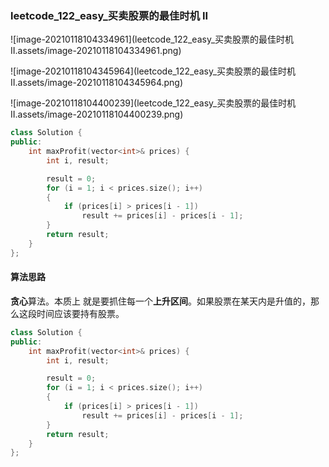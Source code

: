 ### leetcode_122_easy_买卖股票的最佳时机 II

![image-20210118104334961](leetcode_122_easy_买卖股票的最佳时机 II.assets/image-20210118104334961.png)

![image-20210118104345964](leetcode_122_easy_买卖股票的最佳时机 II.assets/image-20210118104345964.png)

![image-20210118104400239](leetcode_122_easy_买卖股票的最佳时机 II.assets/image-20210118104400239.png)

```c++
class Solution {
public:
	int maxProfit(vector<int>& prices) {
		int i, result;

		result = 0;
		for (i = 1; i < prices.size(); i++)
		{
			if (prices[i] > prices[i - 1])
				result += prices[i] - prices[i - 1];
		}
		return result;
	}
};
```

#### 算法思路

**贪心**算法。本质上 就是要抓住每一个**上升区间**。如果股票在某天内是升值的，那么这段时间应该要持有股票。

```c++
class Solution {
public:
	int maxProfit(vector<int>& prices) {
		int i, result;

		result = 0;
		for (i = 1; i < prices.size(); i++)
		{
			if (prices[i] > prices[i - 1])
				result += prices[i] - prices[i - 1];
		}
		return result;
	}
};
```

